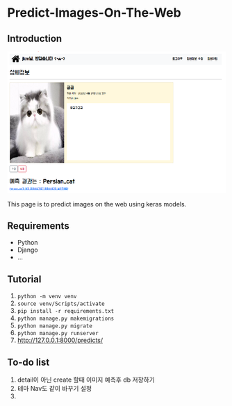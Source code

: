 # Predict-Images-On-The-Web



## Introduction
<img src="./images/Intro.PNG">

This page is to predict images on the web using keras models.



## Requirements

- Python 
- Django
- ...

## Tutorial

1. ```python -m venv venv```
2. ```source venv/Scripts/activate```
3. ``` pip install -r requirements.txt ```
4. ```python manage.py makemigrations```
5. ```python manage.py migrate```
6. ```python manage.py runserver```
7. http://127.0.0.1:8000/predicts/ 



## To-do list 

1. detail이 아닌 create 할때 이미지 예측후 db 저장하기 
2. 테마 Nav도 같이 바꾸기 설정
3. 

